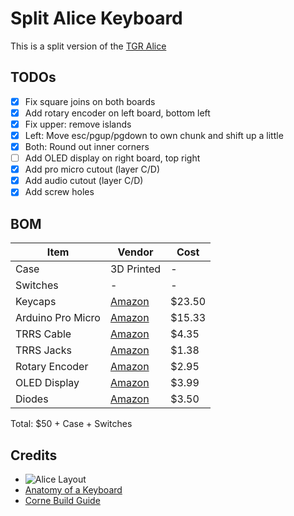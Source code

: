 # Split Alice Keyboard

This is a split version of the [TGR Alice](https://geekhack.org/index.php?topic=95054.0)

## TODOs
* [X] Fix square joins on both boards
* [X] Add rotary encoder on left board, bottom left
* [X] Fix upper: remove islands
* [X] Left: Move esc/pgup/pgdown to own chunk and shift up a little
* [X] Both: Round out inner corners
* [ ] Add OLED display on right board, top right
* [X] Add pro micro cutout (layer C/D)
* [X] Add audio cutout (layer C/D)
* [X] Add screw holes

## BOM

| Item              | Vendor                                                                                            | Cost   |
| ---               | ---                                                                                               | ---    |
| Case              | 3D Printed                                                                                        | -      |
| Switches          | -                                                                                                 | -      |
| Keycaps           | [Amazon](https://www.amazon.com/YMDK-Keyset-Profile-Mechanical-Keyboard/dp/B07GP29DQF/ref=sr_1_2) | $23.50 |
| Arduino Pro Micro | [Amazon](https://www.amazon.com/gp/product/B01MTU9GOB/ref=ox_sc_act_title_6)                      | $15.33 |
| TRRS Cable        | [Amazon](https://www.amazon.com/gp/product/B019EHMN68/ref=ox_sc_act_title_1)                      | $4.35  |
| TRRS Jacks        | [Amazon](https://www.amazon.com/gp/product/B07KY7CJCJ/ref=ox_sc_act_title_2)                      | $1.38  |
| Rotary Encoder    | [Amazon](https://www.amazon.com/gp/product/B0177VGSQY/ref=ox_sc_act_title_4)                      | $2.95  |
| OLED Display      | [Amazon](https://www.amazon.com/gp/product/B085NHM5TC/ref=ox_sc_act_title_5)                      | $3.99  |
| Diodes            | [Amazon](https://www.amazon.com/gp/product/B06XB1R2NK/ref=ox_sc_act_title_8)                      | $3.50  |

Total: $50 + Case + Switches

## Credits

* ![Alice Layout](https://cdn.myshoptet.com/usr/www.korabrand.xyz/user/documents/upload/img/blog/layouts/alice-like1.jpg)
* [Anatomy of a Keyboard](https://matt3o.com/anatomy-of-a-keyboard/)
* [Corne Build Guide](https://github.com/foostan/crkbd/blob/main/corne-cherry/doc/v3/buildguide_en.md)

